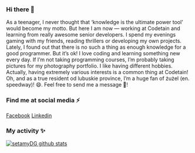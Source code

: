 ### Hi there 👋
As a teenager, I never thought that ‘knowledge is the ultimate power tool’ would become my motto. But here I am now — working at Codetain and learning from really awesome senior developers. I spend my evenings gaming with my friends, reading thrillers or developing my own projects. Lately, I found out that there is no such a thing as enough knowledge for a good programmer. But it’s ok! I love coding and learning something new every day. If I’m not taking programming courses, I’m probably taking pictures for my photography portfolio. I like having different hobbies. Actually, having extremely various interests is a common thing at Codetain! Oh, and as a true resident od lubuskie province, I’m a huge fan of żużel (en. speedway)! 😄. Feel free to send me a message 💬!

### Find me at social media ⚡
[Facebook](https://www.facebook.com/daniel.gola1)
[Linkedin](https://www.linkedin.com/in/daniel--gola/)

### My activity ✨
[![setamyDG github stats](https://github-readme-stats.vercel.app/api?username=setamyDG)](https://github.com/anuraghazra/github-readme-stats)

<!--
**setamyDG/setamyDG** is a ✨ _special_ ✨ repository because its `README.md` (this file) appears on your GitHub profile.

Here are some ideas to get you started:

- 🔭 I’m currently working on ...
- 🌱 I’m currently learning ...
- 👯 I’m looking to collaborate on ...
- 🤔 I’m looking for help with ...
- 💬 Ask me about ...
- 📫 How to reach me: ...
- 😄 Pronouns: ...
- ⚡ Fun fact: ...
-->
